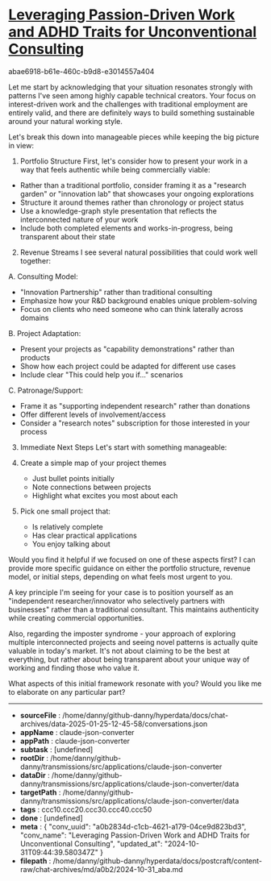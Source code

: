 # [Leveraging Passion-Driven Work and ADHD Traits for Unconventional Consulting](https://claude.ai/chat/a0b2834d-c1cb-4621-a179-04ce9d823bd3)

abae6918-b61e-460c-b9d8-e3014557a404

 Let me start by acknowledging that your situation resonates strongly with patterns I've seen among highly capable technical creators. Your focus on interest-driven work and the challenges with traditional employment are entirely valid, and there are definitely ways to build something sustainable around your natural working style.

Let's break this down into manageable pieces while keeping the big picture in view:

1. Portfolio Structure
First, let's consider how to present your work in a way that feels authentic while being commercially viable:

- Rather than a traditional portfolio, consider framing it as a "research garden" or "innovation lab" that showcases your ongoing explorations
- Structure it around themes rather than chronology or project status
- Use a knowledge-graph style presentation that reflects the interconnected nature of your work
- Include both completed elements and works-in-progress, being transparent about their state

2. Revenue Streams
I see several natural possibilities that could work well together:

A. Consulting Model:
- "Innovation Partnership" rather than traditional consulting
- Emphasize how your R&D background enables unique problem-solving
- Focus on clients who need someone who can think laterally across domains

B. Project Adaptation:
- Present your projects as "capability demonstrations" rather than products
- Show how each project could be adapted for different use cases
- Include clear "This could help you if..." scenarios

C. Patronage/Support:
- Frame it as "supporting independent research" rather than donations
- Offer different levels of involvement/access
- Consider a "research notes" subscription for those interested in your process

3. Immediate Next Steps
Let's start with something manageable:

1. Create a simple map of your project themes
   - Just bullet points initially
   - Note connections between projects
   - Highlight what excites you most about each

2. Pick one small project that:
   - Is relatively complete
   - Has clear practical applications
   - You enjoy talking about

Would you find it helpful if we focused on one of these aspects first? I can provide more specific guidance on either the portfolio structure, revenue model, or initial steps, depending on what feels most urgent to you.

A key principle I'm seeing for your case is to position yourself as an "independent researcher/innovator who selectively partners with businesses" rather than a traditional consultant. This maintains authenticity while creating commercial opportunities.

Also, regarding the imposter syndrome - your approach of exploring multiple interconnected projects and seeing novel patterns is actually quite valuable in today's market. It's not about claiming to be the best at everything, but rather about being transparent about your unique way of working and finding those who value it.

What aspects of this initial framework resonate with you? Would you like me to elaborate on any particular part?

---

* **sourceFile** : /home/danny/github-danny/hyperdata/docs/chat-archives/data-2025-01-25-12-45-58/conversations.json
* **appName** : claude-json-converter
* **appPath** : claude-json-converter
* **subtask** : [undefined]
* **rootDir** : /home/danny/github-danny/transmissions/src/applications/claude-json-converter
* **dataDir** : /home/danny/github-danny/transmissions/src/applications/claude-json-converter/data
* **targetPath** : /home/danny/github-danny/transmissions/src/applications/claude-json-converter/data
* **tags** : ccc10.ccc20.ccc30.ccc40.ccc50
* **done** : [undefined]
* **meta** : {
  "conv_uuid": "a0b2834d-c1cb-4621-a179-04ce9d823bd3",
  "conv_name": "Leveraging Passion-Driven Work and ADHD Traits for Unconventional Consulting",
  "updated_at": "2024-10-31T09:44:39.580347Z"
}
* **filepath** : /home/danny/github-danny/hyperdata/docs/postcraft/content-raw/chat-archives/md/a0b2/2024-10-31_aba.md